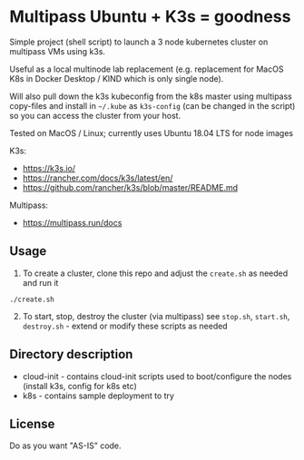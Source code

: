 # Multipass Ubuntu + K3s = goodness

Simple project (shell script) to launch a 3 node kubernetes cluster on multipass VMs using k3s.  

Useful as a local multinode lab replacement (e.g. replacement for MacOS K8s in Docker Desktop / KIND which is only single node).

Will also pull down the k3s kubeconfig from the k8s master using multipass copy-files and install in `~/.kube` as `k3s-config` (can be changed in the script) so you can access the cluster from your host.

Tested on MacOS / Linux; currently uses Ubuntu 18.04 LTS for node images

K3s:
 - https://k3s.io/
 - https://rancher.com/docs/k3s/latest/en/
 - https://github.com/rancher/k3s/blob/master/README.md


Multipass:
- https://multipass.run/docs


## Usage

1. To create a cluster, clone this repo and adjust the `create.sh` as needed and run it

```
./create.sh
```

2. To start, stop, destroy the cluster (via multipass) see `stop.sh`, `start.sh`, `destroy.sh` - extend or modify these scripts as needed


## Directory description

 - cloud-init - contains cloud-init scripts used to boot/configure the nodes (install k3s, config for k8s etc)
 - k8s - contains sample deployment to try


## License
Do as you want "AS-IS" code.
